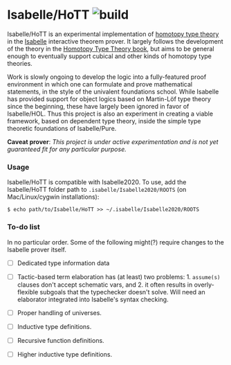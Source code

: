 # Isabelle/HoTT ![build](https://github.com/jaycech3n/Isabelle-HoTT/workflows/build/badge.svg)

Isabelle/HoTT is an experimental implementation of [homotopy type theory](https://en.wikipedia.org/wiki/Homotopy_type_theory) in the [Isabelle](https://isabelle.in.tum.de/) interactive theorem prover.
It largely follows the development of the theory in the [Homotopy Type Theory book](https://homotopytypetheory.org/book/), but aims to be general enough to eventually support cubical and other kinds of homotopy type theories.

Work is slowly ongoing to develop the logic into a fully-featured proof environment in which one can formulate and prove mathematical statements, in the style of the univalent foundations school.
While Isabelle has provided support for object logics based on Martin-Löf type theory since the beginning, these have largely been ignored in favor of Isabelle/HOL.
Thus this project is also an experiment in creating a viable framework, based on dependent type theory, inside the simple type theoretic foundations of Isabelle/Pure.

**Caveat prover**: *This project is under active experimentation and is not yet guaranteed fit for any particular purpose.*

### Usage

Isabelle/HoTT is compatible with Isabelle2020.
To use, add the Isabelle/HoTT folder path to `.isabelle/Isabelle2020/ROOTS` (on Mac/Linux/cygwin installations):

```
$ echo path/to/Isabelle/HoTT >> ~/.isabelle/Isabelle2020/ROOTS
```

### To-do list

In no particular order. Some of the following might(?) require changes to the Isabelle prover itself.

- [ ] Dedicated type information data
- [ ] Tactic-based term elaboration has (at least) two problems:
        1. `assume(s)` clauses don't accept schematic vars, and
        2. it often results in overly-flexible subgoals that the typechecker doesn't solve.
      Will need an elaborator integrated into Isabelle's syntax checking.
- [ ] Proper handling of universes.
- [ ] Inductive type definitions.
- [ ] Recursive function definitions.
- [ ] Higher inductive type definitions.

